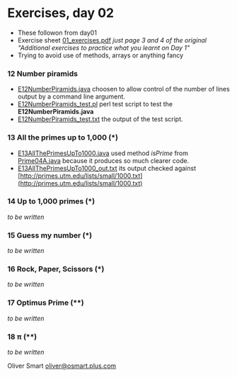 Exercises, day 02
=================
* These followon from day01 
* Exercise sheet [01_exercises.pdf](01_exercises.pdf) *just page 3 and 4 of the original "Additional exercises to practice what you learnt on Day 1"*
* Trying to avoid use of methods, arrays or anything fancy 

### 12 Number piramids
* [E12NumberPiramids.java](E12NumberPiramids.java) choosen to allow control
  of the number of lines output by a command line argument. 
* [E12NumberPiramids_test.pl](E12NumberPiramids_test.pl) perl 
  test script to test the **E12NumberPiramids.java**
* [E12NumberPiramids_test.txt](E12NumberPiramids_test.txt) the output of the
  test script.

### 13 All the primes up to 1,000 \(*)
* [E13AllThePrimesUpTo1000.java](E13AllThePrimesUpTo1000.java) used method *isPrime*
  from [Prime04A.java](../day01/Prime04A.java) because it produces so much clearer code.
* [E13AllThePrimesUpTo1000_out.txt](E13AllThePrimesUpTo1000_out.txt) its output 
  checked against [http://primes.utm.edu/lists/small/1000.txt](http://primes.utm.edu/lists/small/1000.txt)
 
### 14 Up to 1,000 primes (*)
*to be written*

### 15 Guess my number (*)
*to be written*

### 16 Rock, Paper, Scissors (*)
*to be written*

### 17 Optimus Prime (**)
*to be written*

### 18 π (**)
*to be written*

Oliver Smart oliver@osmart.plus.com
